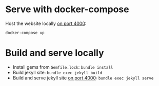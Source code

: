 # Serve with docker-compose
Host the website locally [on port 4000](http://localhost:4000):
```
docker-compose up
```

# Build and serve locally
- Install gems from `Gemfile.lock`: `bundle install`
- Build jekyll site: `bundle exec jekyll build`
- Build and serve jekyll site [on port 4000](http://localhost:4000): `bundle exec jekyll serve`